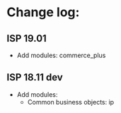 Change log: 
===================

ISP 19.01
---------
- Add modules: commerce_plus

ISP 18.11 dev
---------------------------------
- Add modules:
    * Common business objects: ip